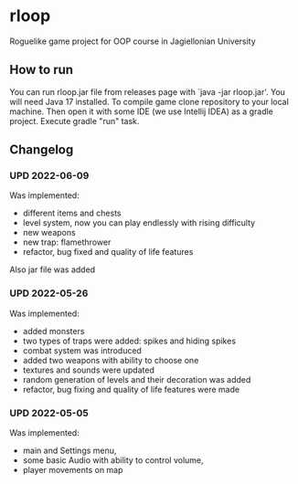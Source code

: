# rloop
Roguelike game project for OOP course in Jagiellonian University

## How to run
You can run rloop.jar file from releases page with `java -jar rloop.jar'. You will need Java 17 installed.
To compile game clone repository to your local machine. Then open it with some IDE (we use Intellij IDEA) as a gradle project. 
Execute gradle "run" task.

## Changelog
### UPD 2022-06-09
Was implemented:
- different items and chests
- level system, now you can play endlessly with rising difficulty
- new weapons
- new trap: flamethrower
- refactor, bug fixed and quality of life features

Also jar file was added
### UPD 2022-05-26
Was implemented:
- added monsters
- two types of traps were added: spikes and hiding spikes
- combat system was introduced
- added two weapons with ability to choose one
- textures and sounds were updated
- random generation of levels and their decoration was added
- refactor, bug fixing and quality of life features were made

### UPD 2022-05-05
Was implemented:
- main and Settings menu,
- some basic Audio with ability to control volume,
- player movements on map
